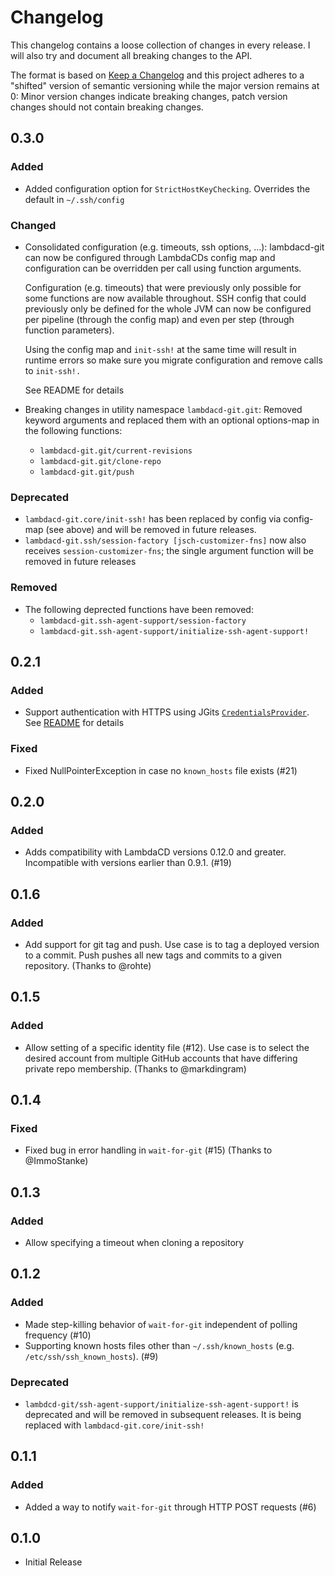 # Changelog
This changelog contains a loose collection of changes in every release. I will also try and document all breaking changes to the API.

The format is based on [Keep a Changelog](http://keepachangelog.com/) and this project adheres to a "shifted" version of semantic versioning while the major version remains at 0: Minor version changes indicate breaking changes, patch version changes should not contain breaking changes.

## 0.3.0

### Added 

* Added configuration option for `StrictHostKeyChecking`. Overrides the default in `~/.ssh/config`

### Changed

* Consolidated configuration (e.g. timeouts, ssh options, ...): lambdacd-git can now be configured through LambdaCDs config map and configuration can be overridden per call using function arguments.
  
  Configuration (e.g. timeouts) that were previously only possible for some functions are now available throughout. SSH config that could previously only be defined for the whole JVM can now be configured per pipeline (through the config map) and even per step (through function parameters).
  
  Using the config map and `init-ssh!` at the same time will result in runtime errors so make sure you migrate configuration and remove calls to `init-ssh!.`
  
  See README for details
* Breaking changes in utility namespace `lambdacd-git.git`: Removed keyword arguments and replaced them with an optional options-map in the following functions:
  * `lambdacd-git.git/current-revisions`
  * `lambdacd-git.git/clone-repo`
  * `lambdacd-git.git/push`

### Deprecated

* `lambdacd-git.core/init-ssh!` has been replaced by config via config-map (see above) and will be removed in future releases.
* `lambdacd-git.ssh/session-factory [jsch-customizer-fns]` now also receives `session-customizer-fns`; the single argument function will be removed in future releases

### Removed

* The following deprected functions have been removed: 
  * `lambdacd-git.ssh-agent-support/session-factory`
  * `lambdacd-git.ssh-agent-support/initialize-ssh-agent-support!`

## 0.2.1

### Added

* Support authentication with HTTPS using JGits [`CredentialsProvider`](http://download.eclipse.org/jgit/site/4.1.1.201511131810-r/apidocs/org/eclipse/jgit/transport/CredentialsProvider.html). See [README](./README.md) for details

### Fixed

* Fixed NullPointerException in case no `known_hosts` file exists (#21)

## 0.2.0

### Added

* Adds compatibility with LambdaCD versions 0.12.0 and greater. Incompatible with versions earlier than 0.9.1. (#19) 

## 0.1.6

### Added
* Add support for git tag and push.
    Use case is to tag a deployed version to a commit.
    Push pushes all new tags and commits to a given repository.
    (Thanks to @rohte)

## 0.1.5

### Added
* Allow setting of a specific identity file (#12).
    Use case is to select the desired account from multiple GitHub accounts that have differing private repo membership.
    (Thanks to @markdingram)

## 0.1.4

### Fixed
* Fixed bug in error handling in `wait-for-git` (#15)
    (Thanks to @ImmoStanke)

## 0.1.3

### Added
* Allow specifying a timeout when cloning a repository

## 0.1.2

### Added

* Made step-killing behavior of `wait-for-git` independent of polling frequency (#10)
* Supporting known hosts files other than `~/.ssh/known_hosts` (e.g. `/etc/ssh/ssh_known_hosts`). (#9)
  
### Deprecated

* `lambdcd-git/ssh-agent-support/initialize-ssh-agent-support!` is deprecated and will be removed in subsequent releases.
    It is being replaced with `lambdacd-git.core/init-ssh!`

## 0.1.1

### Added

* Added a way to notify `wait-for-git` through HTTP POST requests (#6)

## 0.1.0

* Initial Release 
